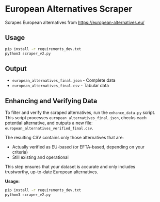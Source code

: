 # European Alternatives Scraper

Scrapes European alternatives from https://european-alternatives.eu/

## Usage

```bash
pip install -r requirements_dev.txt
python3 scraper_v2.py
```

## Output

- `european_alternatives_final.json` - Complete data
- `european_alternatives_final.csv` - Tabular data

## Enhancing and Verifying Data

To filter and verify the scraped alternatives, run the `enhance_data.py` script. This script processes `european_alternatives_final.json`, checks each potential alternative, and outputs a new file: `european_alternatives_verified_final.csv`.

The resulting CSV contains only those alternatives that are:

- Actually verified as EU-based (or EFTA-based, depending on your criteria)
- Still existing and operational

This step ensures that your dataset is accurate and only includes trustworthy, up-to-date European alternatives.

**Usage:**

```bash
pip install -r requirements_dev.txt
python3 scraper_v2.py
```
